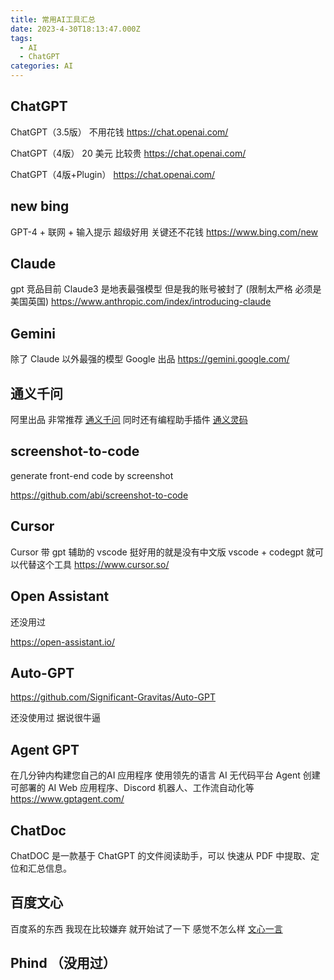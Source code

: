 ```yaml
---
title: 常用AI工具汇总
date: 2023-4-30T18:13:47.000Z
tags:
  - AI
  - ChatGPT
categories: AI
---
```


## ChatGPT

ChatGPT（3.5版） 不用花钱
<https://chat.openai.com/>

ChatGPT（4版） 20 美元 比较贵
<https://chat.openai.com/>

ChatGPT（4版+Plugin）
<https://chat.openai.com/>

## new bing  

GPT-4 + 联网 + 输入提示  超级好用 关键还不花钱
<https://www.bing.com/new>


## Claude

gpt 竞品目前  Claude3 是地表最强模型 但是我的账号被封了  (限制太严格 必须是美国英国) 
<https://www.anthropic.com/index/introducing-claude>

## Gemini
除了 Claude 以外最强的模型 Google 出品
https://gemini.google.com/


## 通义千问

阿里出品 非常推荐
[通义千问](https://tongyi.aliyun.com/qianwen/)
同时还有编程助手插件 [通义灵码](https://tongyi.aliyun.com/lingma)

## screenshot-to-code

generate front-end code by screenshot

https://github.com/abi/screenshot-to-code

## Cursor

Cursor
带 gpt 辅助的 vscode 挺好用的就是没有中文版
vscode + codegpt 就可以代替这个工具
<https://www.cursor.so/>

## Open Assistant

 还没用过

<https://open-assistant.io/>

## Auto-GPT

<https://github.com/Significant-Gravitas/Auto-GPT>

还没使用过 据说很牛逼

## Agent GPT

在几分钟内构建您自己的AI 应用程序
使用领先的语言 AI ​​无代码平台 Agent 创建可部署的 AI Web 应用程序、Discord 机器人、工作流自动化等
<https://www.gptagent.com/>

## ChatDoc

ChatDOC 是一款基于 ChatGPT 的文件阅读助手，可以
快速从 PDF 中提取、定位和汇总信息。

## 百度文心 

百度系的东西 我现在比较嫌弃 就开始试了一下 感觉不怎么样
[文心一言](https://yiyan.baidu.com/welcome)

## Phind （没用过）

